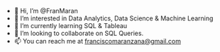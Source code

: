 - 👋 Hi, I’m @FranMaran
- 👀 I’m interested in Data Analytics, Data Science & Machine Learning
- 🌱 I’m currently learning SQL & Tableau
- 💞️ I’m looking to collaborate on SQL Queries.
- 📫 You can reach me at franciscomaranzana@gmail.com
